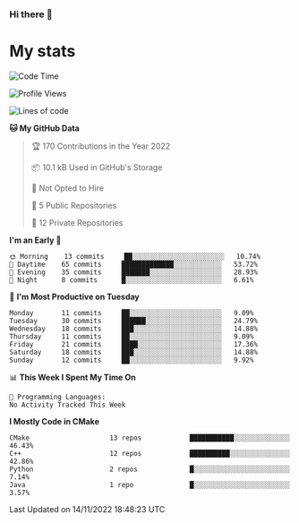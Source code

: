 ### Hi there 👋

# My stats

<!--START_SECTION:waka-->
![Code Time](http://img.shields.io/badge/Code%20Time-103%20hrs%2026%20mins-blue)

![Profile Views](http://img.shields.io/badge/Profile%20Views-4-blue)

![Lines of code](https://img.shields.io/badge/From%20Hello%20World%20I%27ve%20Written-61%20Thousand%20lines%20of%20code-blue)

**🐱 My GitHub Data** 

> 🏆 170 Contributions in the Year 2022
 > 
> 📦 10.1 kB Used in GitHub's Storage 
 > 
> 🚫 Not Opted to Hire
 > 
> 📜 5 Public Repositories 
 > 
> 🔑 12 Private Repositories  
 > 
**I'm an Early 🐤** 

```text
🌞 Morning    13 commits     ██░░░░░░░░░░░░░░░░░░░░░░░   10.74% 
🌆 Daytime    65 commits     █████████████░░░░░░░░░░░░   53.72% 
🌃 Evening    35 commits     ███████░░░░░░░░░░░░░░░░░░   28.93% 
🌙 Night      8 commits      █░░░░░░░░░░░░░░░░░░░░░░░░   6.61%

```
📅 **I'm Most Productive on Tuesday** 

```text
Monday       11 commits     ██░░░░░░░░░░░░░░░░░░░░░░░   9.09% 
Tuesday      30 commits     ██████░░░░░░░░░░░░░░░░░░░   24.79% 
Wednesday    18 commits     ███░░░░░░░░░░░░░░░░░░░░░░   14.88% 
Thursday     11 commits     ██░░░░░░░░░░░░░░░░░░░░░░░   9.09% 
Friday       21 commits     ████░░░░░░░░░░░░░░░░░░░░░   17.36% 
Saturday     18 commits     ███░░░░░░░░░░░░░░░░░░░░░░   14.88% 
Sunday       12 commits     ██░░░░░░░░░░░░░░░░░░░░░░░   9.92%

```


📊 **This Week I Spent My Time On** 

```text
💬 Programming Languages: 
No Activity Tracked This Week

```

**I Mostly Code in CMake** 

```text
CMake                    13 repos            ███████████░░░░░░░░░░░░░░   46.43% 
C++                      12 repos            ██████████░░░░░░░░░░░░░░░   42.86% 
Python                   2 repos             █░░░░░░░░░░░░░░░░░░░░░░░░   7.14% 
Java                     1 repo              █░░░░░░░░░░░░░░░░░░░░░░░░   3.57%

```



 Last Updated on 14/11/2022 18:48:23 UTC
<!--END_SECTION:waka-->
